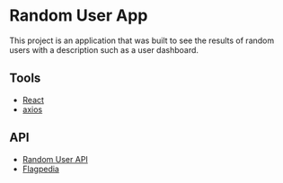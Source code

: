 # Random User App

This project is an application that was built to see the results of random users with a description such as a user dashboard.


## Tools
- [React](https://reactjs.org/)
- [axios](https://npmjs.com/package/axios)

## API 
- [Random User API](https://randomuser.me/api/)
- [Flagpedia](https://flagpedia.net/download/api)
